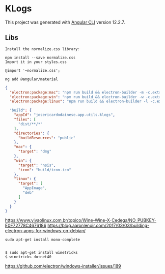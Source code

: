 # KLogs

This project was generated with [Angular CLI](https://github.com/angular/angular-cli) version 12.2.7.

## Libs
```shell
Install the normalize.css library:

npm install --save normalize.css
Import it in your styles.css

@import '~normalize.css';
```
```shell
ng add @angular/material
```

```json
{
  "electron:package:mac": "npm run build && electron-builder -m -c.extraMetadata.main=dist/Klogs/index.html",
  "electron:package:win": "npm run build && electron-builder -w -c.extraMetadata.main=dist/Klogs/index.html",
  "electron:package:linux": "npm run build && electron-builder -l -c.extraMetadata.main=dist/Klogs/index.html"

  "build": {
    "appId": "josericardodainese.app.utils.klogs",
    "files": [
      "dist/**/*"
    ],
    "directories": {
      "buildResources": "public"
    },
    "mac": {
      "target": "dmg"
    },
    "win": {
      "target": "nsis",
      "icon": "build/icon.ico"
    },
    "linux": {
      "target": [
        "AppImage",
        "deb"
      ]
    }
  }
}
```

https://www.vivaolinux.com.br/topico/Wine-Wine-X-Cedega/NO_PUBKEY-E0F72778C4676186
https://blog.aaronlenoir.com/2017/03/03/building-electron-apps-for-windows-on-debian/

```shell
sudo apt-get install mono-complete


$ sudo apt-get install winetricks
$ winetricks dotnet40
```


https://github.com/electron/windows-installer/issues/189
